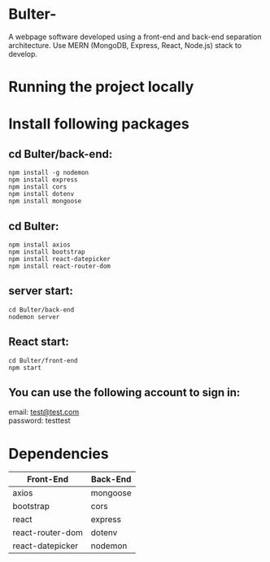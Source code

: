 # Bulter-

A webpage software developed using a front-end and back-end separation architecture. Use MERN (MongoDB, Express, React, Node.js) stack to develop.

# Running the project locally

# Install following packages

## cd Bulter/back-end:
`npm install -g nodemon`\
`npm install express`\
`npm install cors`\
`npm install dotenv`\
`npm install mongoose`

## cd Bulter:
`npm install axios`\
`npm install bootstrap`\
`npm install react-datepicker`\
`npm install react-router-dom`

## server start:
`cd Bulter/back-end`\
`nodemon server`

## React start:
`cd Bulter/front-end`\
`npm start`

## You can use the following account to sign in:
  email: test@test.com\
  password: testtest

# Dependencies

| Front-End        | Back-End |
| ---------------- | -------- |
| axios            | mongoose |
| bootstrap        | cors     |
| react            | express  |
| react-router-dom | dotenv   |
| react-datepicker | nodemon  |
